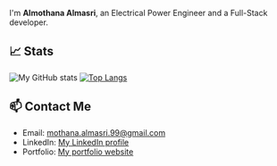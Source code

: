 I'm **Almothana Almasri**, an Electrical Power Engineer and a Full-Stack developer.

## 📈 Stats

![My GitHub stats](https://github-readme-stats.vercel.app/api?username=almothana-almasri&show_icons=true&theme=radical) [![Top Langs](https://github-readme-stats.vercel.app/api/top-langs/?username=almothana-almasri&layout=compact&theme=radical)](https://github.com/almothana-almasri)

## 📫 Contact Me

- Email: mothana.almasri.99@gmail.com
- LinkedIn: [My LinkedIn profile](https://www.linkedin.com/in/al-mothana-al-masri-165249a5/)
- Portfolio: [My portfolio website](https://almothana-almasri.github.io/Personal-Portfolio/)
